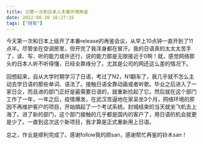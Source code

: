 ```yaml
---
title: 记第一次和日本人本番环境再鉴
date: 2022-08-30 16:27:15
tags: ["随笔"]
---
```


今天第一次和日本上级开了本番release的再鉴会议，从早上10点钟一直开到了11点半。尽管坐在空调房里，但开完了我浑身都在冒汗。我的日语真的太太太苦手了，读、写、听的能力或许还行，说的能力那是无限接近于0啊！就，感觉网络那头的日本人听不听得懂，已经全靠缘分了。尤其是公司的网还这么差的情况下。

回想起来，自从大学时期学习了日语，考过了N2，N1翻车了，我几乎就不怎么主动去学日语的那些单词、语法了。接触日语全靠动画或者听歌。毕业之后进入了一家日企，而且进的部门正好是最需要日语的，就重新捡起了它。然后就在这个部门工作了一年，一年之后，疫情爆发，在武汉苦逼地在家呆坐3个月，网络环境的原因不再维护客户的项目，开始搞起了一个考试系统。封城结束的当天就坐飞机去上海了。进了新的部门，这个部门接触的几乎都是国内的客户了，用日语的机会就更是少了。一直到这次这个新项目，我才算是正式重新用上日语。

总之，作业是顺利完成了。感谢follow我的顾san，感谢帮忙再鉴的铃木san！